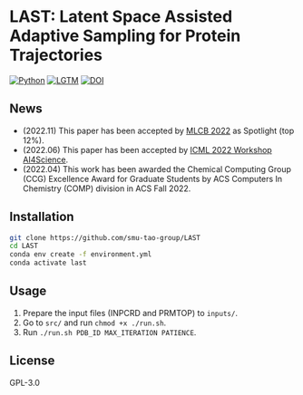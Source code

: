 # LAST: Latent Space Assisted Adaptive Sampling for Protein Trajectories
[![Python](https://img.shields.io/badge/Python-3.7+-blue.svg)](https://www.python.org)
[![LGTM](https://img.shields.io/lgtm/grade/python/github/smu-tao-group/ADMET_XGBoost.svg?style=square)](https://lgtm.com/projects/g/HTian1997/getarticle)
[![DOI](http://img.shields.io/badge/DOI-arXiv:2204.13040-B31B1B.svg)](https://arxiv.org/abs/2204.13040)


## News

- (2022.11) This paper has been accepted by [MLCB 2022](https://sites.google.com/cs.washington.edu/mlcb2022/) as Spotlight (top 12%).
- (2022.06) This paper has been accepted by [ICML 2022 Workshop AI4Science](http://www.ai4science.net/icml22/).
- (2022.04) This work has been awarded the Chemical Computing Group (CCG) Excellence Award for Graduate Students by ACS Computers In Chemistry (COMP) division in ACS Fall 2022.

## Installation

```bash
git clone https://github.com/smu-tao-group/LAST
cd LAST
conda env create -f environment.yml
conda activate last
```

## Usage

1. Prepare the input files (INPCRD and PRMTOP) to `inputs/`.
2. Go to `src/` and run `chmod +x ./run.sh`.
3. Run `./run.sh PDB_ID MAX_ITERATION PATIENCE`.

## License

GPL-3.0
